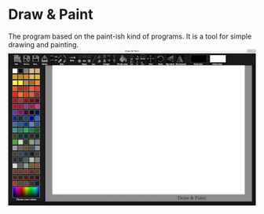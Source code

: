 # Draw & Paint
The program based on the paint-ish kind of programs. It is a tool for simple drawing and painting.
<img src="https://github.com/Brydzia96/Projects/blob/main/images/ui_draw.png" >
